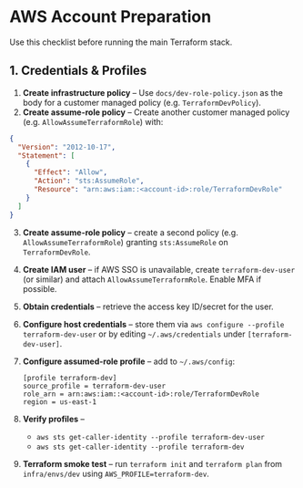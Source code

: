 # AWS Account Preparation

Use this checklist before running the main Terraform stack.

## 1. Credentials & Profiles
1. **Create infrastructure policy** – Use `docs/dev-role-policy.json` as the body for a customer managed policy (e.g. `TerraformDevPolicy`).
2. **Create assume-role policy** – Create another customer managed policy (e.g. `AllowAssumeTerraformRole`) with:

```json
{
  "Version": "2012-10-17",
  "Statement": [
    {
      "Effect": "Allow",
      "Action": "sts:AssumeRole",
      "Resource": "arn:aws:iam::<account-id>:role/TerraformDevRole"
    }
  ]
}
```
3. **Create assume-role policy** – create a second policy (e.g. `AllowAssumeTerraformRole`) granting `sts:AssumeRole` on `TerraformDevRole`.
4. **Create IAM user** – if AWS SSO is unavailable, create `terraform-dev-user` (or similar) and attach `AllowAssumeTerraformRole`. Enable MFA if possible.
5. **Obtain credentials** – retrieve the access key ID/secret for the user.
6. **Configure host credentials** – store them via `aws configure --profile terraform-dev-user` or by editing `~/.aws/credentials` under `[terraform-dev-user]`.
7. **Configure assumed-role profile** – add to `~/.aws/config`:

   ```
   [profile terraform-dev]
   source_profile = terraform-dev-user
   role_arn = arn:aws:iam::<account-id>:role/TerraformDevRole
   region = us-east-1
   ```

8. **Verify profiles** –
   - `aws sts get-caller-identity --profile terraform-dev-user`
   - `aws sts get-caller-identity --profile terraform-dev`

9. **Terraform smoke test** – run `terraform init` and `terraform plan` from `infra/envs/dev` using `AWS_PROFILE=terraform-dev`.
